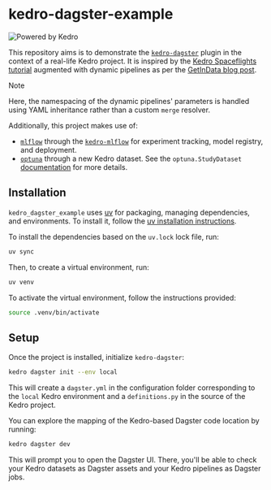 # kedro-dagster-example

![Powered by Kedro](https://img.shields.io/badge/powered_by-kedro-ffc900?logo=kedro)

This repository aims is to demonstrate the [`kedro-dagster`](https://github.com/gtauzin/kedro-dagster)
plugin in the context of a real-life Kedro project. It is inspired by the
[Kedro Spaceflights tutorial](https://docs.kedro.org/en/stable/tutorial/spaceflights_tutorial.html)
augmented with dynamic pipelines as per the [GetInData blog post](https://getindata.com/blog/kedro-dynamic-pipelines/).

> [!NOTE]
> Here, the namespacing of the dynamic pipelines' parameters is handled using YAML inheritance
> rather than a custom `merge` resolver.

Additionally, this project makes use of:

- [`mlflow`](https://mlflow.org/) through the [`kedro-mlflow`](https://github.com/Galileo-Galilei/kedro-mlflow)
  for experiment tracking, model registry, and deployment.
- [`optuna`](https://optuna.org/) through a new Kedro dataset. See the `optuna.StudyDataset`
  [documentation](https://docs.kedro.org/projects/kedro-datasets/en/latest/api/kedro_datasets_experimental.optuna.StudyDataset.html) for more details.

## Installation

`kedro_dagster_example` uses [uv](https://docs.astral.sh/uv/) for packaging, managing dependencies, and environments.
To install it, follow the [uv installation instructions](https://docs.astral.sh/uv/getting-started/installation/).

To install the dependencies based on the `uv.lock` lock file, run:

```bash
uv sync
```

Then, to create a virtual environment, run:

```bash
uv venv
```

To activate the virtual environment, follow the instructions provided:

```bash
source .venv/bin/activate
```

## Setup

Once the project is installed, initialize `kedro-dagster`:

```bash
kedro dagster init --env local
```

This will create a `dagster.yml` in the configuration folder corresponding to
the `local` Kedro environment and a `definitions.py` in the source of the Kedro
project.

You can explore the mapping of the Kedro-based Dagster code location by running:

```bash
kedro dagster dev
```

This will prompt you to open the Dagster UI. There, you'll be able to check your
Kedro datasets as Dagster assets and your Kedro pipelines as Dagster jobs.
